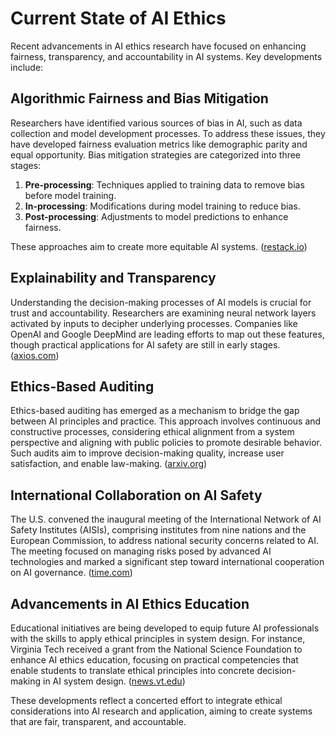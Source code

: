 # Current State of AI Ethics

Recent advancements in AI ethics research have focused on enhancing fairness, transparency, and accountability in AI systems. Key developments include:

## Algorithmic Fairness and Bias Mitigation

Researchers have identified various sources of bias in AI, such as data collection and model development processes. To address these issues, they have developed fairness evaluation metrics like demographic parity and equal opportunity. Bias mitigation strategies are categorized into three stages:

1. **Pre-processing**: Techniques applied to training data to remove bias before model training.
2. **In-processing**: Modifications during model training to reduce bias.
3. **Post-processing**: Adjustments to model predictions to enhance fairness.

These approaches aim to create more equitable AI systems. ([restack.io](https://www.restack.io/p/ai-ethics-and-fairness-answer-research-advancements-cat-ai?utm_source=openai))

## Explainability and Transparency

Understanding the decision-making processes of AI models is crucial for trust and accountability. Researchers are examining neural network layers activated by inputs to decipher underlying processes. Companies like OpenAI and Google DeepMind are leading efforts to map out these features, though practical applications for AI safety are still in early stages. ([axios.com](https://www.axios.com/newsletters/axios-ai-plus-78a63c60-60a7-11ef-a142-0192710805a0?utm_source=openai))

## Ethics-Based Auditing

Ethics-based auditing has emerged as a mechanism to bridge the gap between AI principles and practice. This approach involves continuous and constructive processes, considering ethical alignment from a system perspective and aligning with public policies to promote desirable behavior. Such audits aim to improve decision-making quality, increase user satisfaction, and enable law-making. ([arxiv.org](https://arxiv.org/abs/2105.00002?utm_source=openai))

## International Collaboration on AI Safety

The U.S. convened the inaugural meeting of the International Network of AI Safety Institutes (AISIs), comprising institutes from nine nations and the European Commission, to address national security concerns related to AI. The meeting focused on managing risks posed by advanced AI technologies and marked a significant step toward international cooperation on AI governance. ([time.com](https://time.com/7178133/international-network-ai-safety-institutes-convening-gina-raimondo-national-security/?utm_source=openai))

## Advancements in AI Ethics Education

Educational initiatives are being developed to equip future AI professionals with the skills to apply ethical principles in system design. For instance, Virginia Tech received a grant from the National Science Foundation to enhance AI ethics education, focusing on practical competencies that enable students to translate ethical principles into concrete decision-making in AI system design. ([news.vt.edu](https://news.vt.edu/articles/2024/09/hoda-eldardiry-s-nsf-supported-research-aims-to-enhance-ai-ethic.html?utm_source=openai))

These developments reflect a concerted effort to integrate ethical considerations into AI research and application, aiming to create systems that are fair, transparent, and accountable.